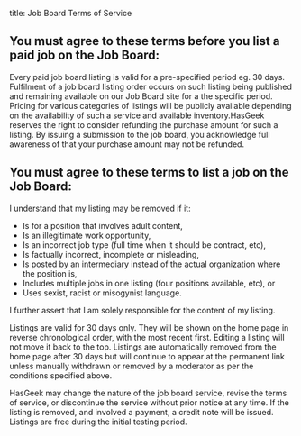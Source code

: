 title: Job Board Terms of Service

## You must agree to these terms before you list a paid job on the Job Board:

Every paid job board listing is valid for a pre-specified period eg. 30 days. Fulfilment of a job board listing order occurs on such listing being published and remaining available on our Job Board site for a the specific period. Pricing for various categories of listings will be publicly available depending on the availability of such a service and available inventory.HasGeek reserves the right to consider refunding the purchase amount for such a listing. By issuing a submission to the job board, you acknowledge full awareness of that your purchase amount may not be refunded.

## You must agree to these terms to list a job on the Job Board:

I understand that my listing may be removed if it:

* Is for a position that involves adult content,
* Is an illegitimate work opportunity,
* Is an incorrect job type (full time when it should be contract, etc),
* Is factually incorrect, incomplete or misleading,
* Is posted by an intermediary instead of the actual organization where the position is,
* Includes multiple jobs in one listing (four positions available, etc), or
* Uses sexist, racist or misogynist language.

I further assert that I am solely responsible for the content of my listing.

Listings are valid for 30 days only. They will be shown on the home page in reverse chronological order, with the most recent first. Editing a listing will not move it back to the top. Listings are automatically removed from the home page after 30 days but will continue to appear at the permanent link unless manually withdrawn or removed by a moderator as per the conditions specified above.

HasGeek may change the nature of the job board service, revise the terms of service, or discontinue the service without prior notice at any time. If the listing is removed, and involved a payment, a credit note will be issued. Listings are free during the initial testing period.
